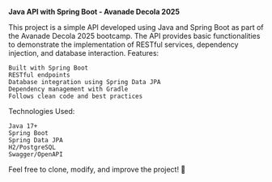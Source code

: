 **Java API with Spring Boot - Avanade Decola 2025**

This project is a simple API developed using Java and Spring Boot as part of the Avanade Decola 2025 bootcamp. The API provides basic functionalities to demonstrate the implementation of RESTful services, dependency injection, and database interaction.
Features:

    Built with Spring Boot
    RESTful endpoints
    Database integration using Spring Data JPA
    Dependency management with Gradle
    Follows clean code and best practices

Technologies Used:

    Java 17+
    Spring Boot
    Spring Data JPA
    H2/PostgreSQL
    Swagger/OpenAPI

Feel free to clone, modify, and improve the project! 🚀